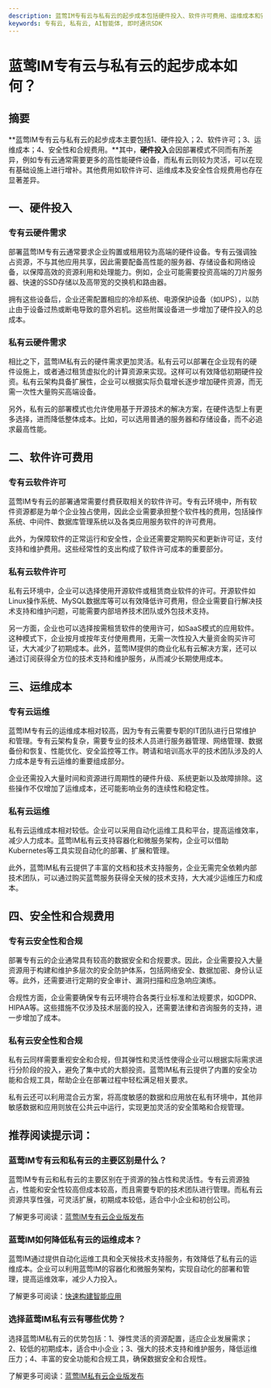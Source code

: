 ```yaml
---
description: 蓝莺IM专有云与私有云的起步成本包括硬件投入、软件许可费用、运维成本和安全性合规费用等方面，各项成本详细列出。推荐阅读提示词多样。
keywords: 专有云, 私有云, AI智能体, 即时通讯SDK
---
```

# 蓝莺IM专有云与私有云的起步成本如何？

## 摘要

**蓝莺IM专有云与私有云的起步成本主要包括1、硬件投入；2、软件许可；3、运维成本；4、安全性和合规费用。**其中，**硬件投入**会因部署模式不同而有所差异，例如专有云通常需要更多的高性能硬件设备，而私有云则较为灵活，可以在现有基础设施上进行增补。其他费用如软件许可、运维成本及安全性合规费用也存在显著差异。

## 一、硬件投入

### 专有云硬件需求

部署蓝莺IM专有云通常要求企业购置或租用较为高端的硬件设备。专有云强调独占资源，不与其他应用共享，因此需要配备高性能的服务器、存储设备和网络设备，以保障高效的资源利用和处理能力。例如，企业可能需要投资高端的刀片服务器、快速的SSD存储以及高带宽的交换机和路由器。

拥有这些设备后，企业还需配置相应的冷却系统、电源保护设备（如UPS），以防止由于设备过热或断电导致的意外宕机。这些附属设备进一步增加了硬件投入的总成本。

### 私有云硬件需求

相比之下，蓝莺IM私有云的硬件需求更加灵活。私有云可以部署在企业现有的硬件设施上，或者通过租赁虚拟化的计算资源来实现。这样可以有效降低初期硬件投资。私有云架构具备扩展性，企业可以根据实际负载增长逐步增加硬件资源，而无需一次性大量购买高端设备。

另外，私有云的部署模式也允许使用基于开源技术的解决方案，在硬件选型上有更多选择，进而降低整体成本。比如，可以选用普通的服务器和存储设备，而不必追求最高性能。

## 二、软件许可费用

### 专有云软件许可

蓝莺IM专有云的部署通常需要付费获取相关的软件许可。专有云环境中，所有软件资源都是为单个企业独占使用，因此企业需要承担整个软件栈的费用，包括操作系统、中间件、数据库管理系统以及各类应用服务软件的许可费用。

此外，为保障软件的正常运行和安全性，企业还需要定期购买和更新许可证，支付支持和维护费用。这些经常性的支出构成了软件许可成本的重要部分。

### 私有云软件许可

私有云环境中，企业可以选择使用开源软件或租赁商业软件的许可。开源软件如Linux操作系统、MySQL数据库等可以有效降低许可费用，但企业需要自行解决技术支持和维护问题，可能需要内部培养技术团队或外包技术支持。

另一方面，企业也可以选择按需租赁软件的使用许可，如SaaS模式的应用软件。这种模式下，企业按月或按年支付使用费用，无需一次性投入大量资金购买许可证，大大减少了初期成本。此外，蓝莺IM提供的商业化私有云解决方案，还可以通过订阅获得全方位的技术支持和维护服务，从而减少长期使用成本。

## 三、运维成本

### 专有云运维

蓝莺IM专有云的运维成本相对较高，因为专有云需要专职的IT团队进行日常维护和管理。专有云架构复杂，需要专业的技术人员进行服务器管理、网络管理、数据备份和恢复、性能优化、安全监控等工作。聘请和培训高水平的技术团队涉及的人力成本是专有云运维的重要组成部分。

企业还需投入大量时间和资源进行周期性的硬件升级、系统更新以及故障排除。这些操作不仅增加了运维成本，还可能影响业务的连续性和稳定性。

### 私有云运维

私有云运维成本相对较低。企业可以采用自动化运维工具和平台，提高运维效率，减少人力成本。蓝莺IM私有云支持容器化和微服务架构，企业可以借助Kubernetes等工具实现自动化的部署、扩展和管理。

此外，蓝莺IM私有云提供了丰富的文档和技术支持服务，企业无需完全依赖内部技术团队，可以通过购买蓝莺服务获得全天候的技术支持，大大减少运维压力和成本。

## 四、安全性和合规费用

### 专有云安全性和合规

部署专有云的企业通常具有较高的数据安全和合规要求。因此，企业需要投入大量资源用于构建和维护多层次的安全防护体系，包括网络安全、数据加密、身份认证等。此外，还需要进行定期的安全审计、漏洞扫描和应急响应演练。

合规性方面，企业需要确保专有云环境符合各类行业标准和法规要求，如GDPR、HIPAA等。这些措施不仅涉及技术层面的投入，还需要法律和咨询服务的支持，进一步增加了成本。

### 私有云安全性和合规

私有云同样需要重视安全和合规，但其弹性和灵活性使得企业可以根据实际需求进行分阶段的投入，避免了集中式的大额投资。蓝莺IM私有云提供了内置的安全功能和合规工具，帮助企业在部署过程中轻松满足相关要求。

私有云还可以利用混合云方案，将高度敏感的数据和应用放在私有环境中，其他非敏感数据和应用则放在公共云中运行，实现更加灵活的安全策略和合规管理。

## 推荐阅读提示词：

### **蓝莺IM专有云和私有云的主要区别是什么？**

蓝莺IM专有云和私有云的主要区别在于资源的独占性和灵活性。专有云资源独占，性能和安全性较高但成本较高，而且需要专职的技术团队进行管理。而私有云资源共享性强，可灵活扩展，初期成本较低，适合中小企业和初创公司。

了解更多可阅读：[蓝莺IM专有云企业版发布](https://www.lanyingim.com/articles/product-and-technologies/lanying-im-private-cloud-enterprise-edition-published-and-kylin-os-neocertify.html)

### **蓝莺IM如何降低私有云的运维成本？**

蓝莺IM通过提供自动化运维工具和全天候技术支持服务，有效降低了私有云的运维成本。企业可以利用蓝莺IM的容器化和微服务架构，实现自动化的部署和管理，提高运维效率，减少人力投入。

了解更多可阅读：[快速构建智能应用](https://www.lanyingim.com/articles/product-and-technologies/Build-Your-AI-Application-Quickly-GPT-Mention.html)

### **选择蓝莺IM私有云有哪些优势？**

选择蓝莺IM私有云的优势包括：1、弹性灵活的资源配置，适应企业发展需求；2、较低的初期成本，适合中小企业；3、强大的技术支持和维护服务，降低运维压力；4、丰富的安全功能和合规工具，确保数据安全和合规性。

了解更多可阅读：[蓝莺IM私有云企业版发布](https://www.lanyingim.com/articles/product-and-technologies/lanying-im-private-cloud-enterprise-edition-published-and-kylin-os-neocertify.html)